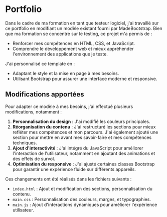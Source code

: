 # Portfolio  
Dans le cadre de ma formation en tant que testeur logiciel, j'ai travaillé sur ce portfolio en modifiant un modèle existant fourni par MadeBootstrap.
Bien que ma formation se concentre sur le testing, ce projet m'a permis de :
* Renforcer mes compétences en HTML, CSS, et JavaScript.
* Comprendre le développement web et mieux appréhender l'environnement des applications que je teste.
  
J'ai personnalisé ce template en :
* Adaptant le style et la mise en page à mes besoins.
* Utilisant Bootstrap pour assurer une interface moderne et responsive.
## Modifications apportées

Pour adapter ce modèle à mes besoins, j'ai effectué plusieurs modifications, notamment :

1. **Personnalisation du design** : J'ai modifié les couleurs principales.
2. **Réorganisation du contenu** : J'ai restructuré les sections pour mieux refléter mes compétences et mon parcours. J'ai également ajouté une section pour mettre en avant mes savoir-faire et mes compétences techniques.
3. **Ajout d'interactivité** : J'ai intégré du JavaScript pour améliorer l'interaction de l'utilisateur, notamment en ajoutant des animations et des effets de survol.
4. **Optimisation du responsive** : J'ai ajusté certaines classes Bootstrap pour garantir une expérience fluide sur différents appareils.

Ces changements ont été réalisés dans les fichiers suivants :
- `index.html` : Ajout et modification des sections, personnalisation du contenu.
- `main.css` : Personnalisation des couleurs, marges, et typographies.
- `main.js` : Ajout d'interactions dynamiques pour améliorer l'expérience utilisateur.
